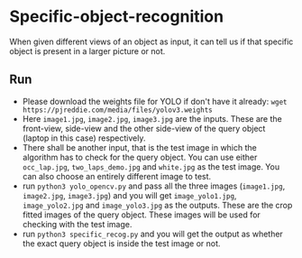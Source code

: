 # Specific-object-recognition
When given different views of an object as input, it can tell us if that specific object is present in a larger picture or not.

## Run
- Please download the weights file for YOLO if don't have it already:
  `wget https://pjreddie.com/media/files/yolov3.weights`
- Here `image1.jpg`, `image2.jpg`, `image3.jpg` are the inputs. These are the front-view, side-view and the other side-view of the query object (laptop in this case) respectively.
- There shall be another input, that is the test image in which the algorithm has to check for the query object. You can use either `occ_lap.jpg`, `two_laps_demo.jpg` and `white.jpg` as the test image. You can also choose an entirely different image to test.
- run `python3 yolo_opencv.py` and pass all the three images (`image1.jpg`, `image2.jpg`, `image3.jpg`) and you will get `image_yolo1.jpg`, `image_yolo2.jpg` and `image_yolo3.jpg` as the outputs. These are the crop fitted images of the query object. These images will be used for checking with the test image.
- run `python3 specific_recog.py` and you will get the output as whether the exact query object is inside the test image or not.
